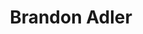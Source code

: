 ---
layout: page
title: Brandon Adler
description: Spring 2019 - Spring 2020, RIT
img: assets/img/members/brandon.jpg
importance: 7
category: Master Student Alumni
---